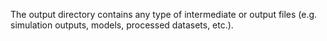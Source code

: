 The output directory contains any type of intermediate or output files (e.g. simulation outputs, models, processed datasets, etc.).
